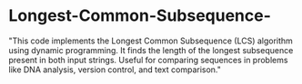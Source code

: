 # Longest-Common-Subsequence-
"This code implements the Longest Common Subsequence (LCS) algorithm using dynamic programming. It finds the length of the longest subsequence present in both input strings. Useful for comparing sequences in problems like DNA analysis, version control, and text comparison."
